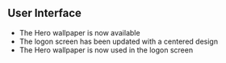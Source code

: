 ## User Interface
- The Hero wallpaper is now available
- The logon screen has been updated with a centered design
- The Hero wallpaper is now used in the logon screen